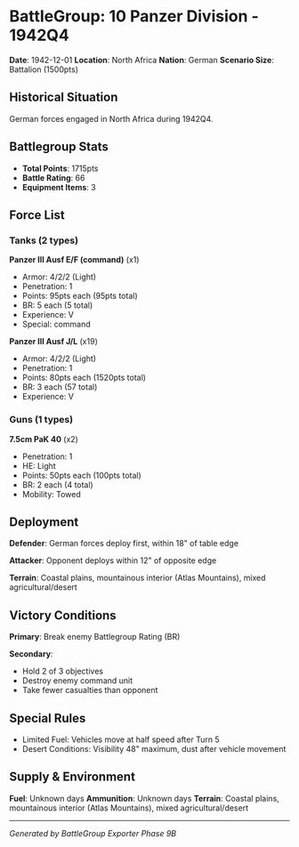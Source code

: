 # BattleGroup: 10 Panzer Division - 1942Q4

**Date**: 1942-12-01
**Location**: North Africa
**Nation**: German
**Scenario Size**: Battalion (1500pts)

## Historical Situation

German forces engaged in North Africa during 1942Q4.

## Battlegroup Stats

- **Total Points**: 1715pts
- **Battle Rating**: 66
- **Equipment Items**: 3

## Force List

### Tanks (2 types)

**Panzer III Ausf E/F (command)** (x1)
- Armor: 4/2/2 (Light)
- Penetration: 1
- Points: 95pts each (95pts total)
- BR: 5 each (5 total)
- Experience: V
- Special: command

**Panzer III Ausf J/L** (x19)
- Armor: 4/2/2 (Light)
- Penetration: 1
- Points: 80pts each (1520pts total)
- BR: 3 each (57 total)
- Experience: V

### Guns (1 types)

**7.5cm PaK 40** (x2)
- Penetration: 1
- HE: Light
- Points: 50pts each (100pts total)
- BR: 2 each (4 total)
- Mobility: Towed


## Deployment

**Defender**: German forces deploy first, within 18" of table edge

**Attacker**: Opponent deploys within 12" of opposite edge

**Terrain**: Coastal plains, mountainous interior (Atlas Mountains), mixed agricultural/desert

## Victory Conditions

**Primary**: Break enemy Battlegroup Rating (BR)

**Secondary**:
- Hold 2 of 3 objectives
- Destroy enemy command unit
- Take fewer casualties than opponent

## Special Rules

- Limited Fuel: Vehicles move at half speed after Turn 5
- Desert Conditions: Visibility 48" maximum, dust after vehicle movement

## Supply & Environment

**Fuel**: Unknown days
**Ammunition**: Unknown days
**Terrain**: Coastal plains, mountainous interior (Atlas Mountains), mixed agricultural/desert

---

*Generated by BattleGroup Exporter Phase 9B*
